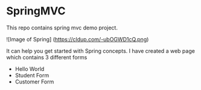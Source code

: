 # SpringMVC
This repo contains spring mvc demo project.

![Image of Spring]
(https://cldup.com/-ubOGWD1cQ.png)

It can help you get started with Spring concepts.
I have created a web page which contains 3 different forms 
  - Hello World
  - Student Form
  - Customer Form 
